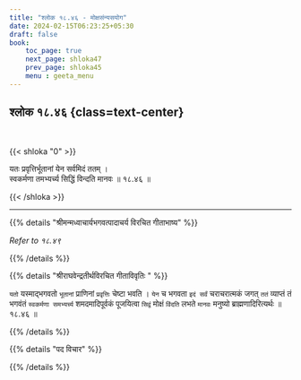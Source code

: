 ```yaml
---
title: "श्लोक १८.४६ - मोक्षसंन्यसयोग"
date: 2024-02-15T06:23:25+05:30
draft: false
book:
    toc_page: true
    next_page: shloka47
    prev_page: shloka45
    menu : geeta_menu
---
```




## श्लोक १८.४६ {class=text-center}

<br/>

{{< shloka  "0"  >}}

यतः प्रवृत्तिर्भूतानां येन सर्वमिदं ततम् ।  
स्वकर्मणा तमभ्यर्च्य सिद्धिं विन्दति मानवः ॥ १८.४६ ॥

{{< /shloka >}}

---

{{% details "श्रीमन्मध्वाचार्यभगवत्पादाचर्य विरचित  गीताभाष्य" %}}

*Refer to १८.४९*

{{% /details %}}


{{% details "श्रीराघवेन्द्रतीर्थविरचित गीताविवृतिः " %}}

`यतो` यस्माद्भगवतो `भूतानां` प्राणिनां `प्रवृत्तिः` चेष्टा भवति । 
`येन` च भगवता `इदं सर्वं` चराचरात्मकं जगत् `ततं` व्याप्तं तं भगवंतं 
`स्वकर्मणा समभ्यर्च्य` शमदमादिपूर्वकं पूजयित्वा `सिद्वं` मोक्षं `विंदति` लभते 
`मानवः` मनुष्यो ब्राह्मणादिरित्यर्थः ॥ १८.४६ ॥

{{% /details %}}


{{% details "पद विचार" %}}


{{% /details %}}
